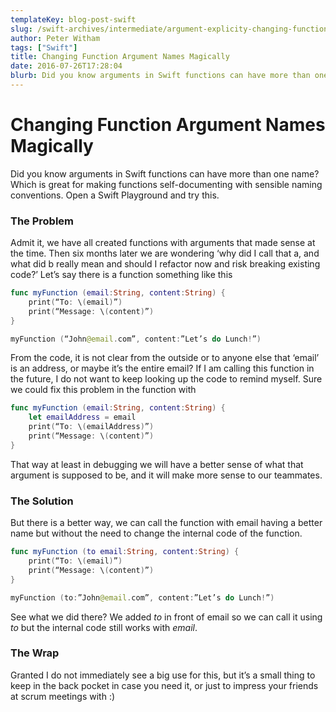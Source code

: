 ```yaml
---
templateKey: blog-post-swift
slug: /swift-archives/intermediate/argument-explicity-changing-function-argument-names-magically/
author: Peter Witham
tags: ["Swift"]
title: Changing Function Argument Names Magically
date: 2016-07-26T17:28:04
blurb: Did you know arguments in Swift functions can have more than one name? Which is great for making functions self-documenting with sensible naming conventions. Open a Swift Playground and try this.
---
```


# Changing Function Argument Names Magically

Did you know arguments in Swift functions can have more than one name? Which is great for making functions self-documenting with sensible naming conventions. Open a Swift Playground and try this.

### The Problem

Admit it, we have all created functions with arguments that made sense at the time. Then six months later we are wondering ‘why did I call that a, and what did b really mean and should I refactor now and risk breaking existing code?’ Let’s say there is a function something like this

```swift
func myFunction (email:String, content:String) {
    print(“To: \(email)”)
    print(“Message: \(content)”)
}

myFunction (“John@email.com”, content:”Let’s do Lunch!”)
```

From the code, it is not clear from the outside or to anyone else that ‘email’ is an address, or maybe it’s the entire email? If I am calling this function in the future, I do not want to keep looking up the code to remind myself. Sure we could fix this problem in the function with

```swift
func myFunction (email:String, content:String) {
    let emailAddress = email
    print(“To: \(emailAddress)”)
    print(“Message: \(content)”)
}
```

That way at least in debugging we will have a better sense of what that argument is supposed to be, and it will make more sense to our teammates.

### The Solution

But there is a better way, we can call the function with email having a better name but without the need to change the internal code of the function.

```swift
func myFunction (to email:String, content:String) {
    print(“To: \(email)”)
    print(“Message: \(content)”)
}

myFunction (to:”John@email.com”, content:”Let’s do Lunch!”)
```

See what we did there? We added _to_ in front of email so we can call it using _to_ but the internal code still works with _email_.

### The Wrap

Granted I do not immediately see a big use for this, but it’s a small thing to keep in the back pocket in case you need it, or just to impress your friends at scrum meetings with :)

